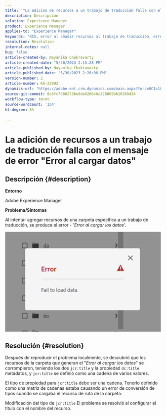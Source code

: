 ```yaml
---
title: '"La adición de recursos a un trabajo de traducción falla con el mensaje de error "No se pudieron cargar los datos"'
description: Descripción
solution: Experience Manager
product: Experience Manager
applies-to: "Experience Manager"
keywords: "KCS, error al añadir recursos al trabajo de traducción, error, error al cargar los datos"
resolution: Resolution
internal-notes: null
bug: false
article-created-by: Nayanika Chakravarty
article-created-date: "5/30/2023 2:15:28 PM"
article-published-by: Nayanika Chakravarty
article-published-date: "5/30/2023 2:28:06 PM"
version-number: 2
article-number: KA-22092
dynamics-url: "https://adobe-ent.crm.dynamics.com/main.aspx?forceUCI=1&pagetype=entityrecord&etn=knowledgearticle&id=52ca7d67-f4fe-ed11-8f6e-6045bd006295"
source-git-commit: 8c6fc7380273be8de826646c328809b610268d34
workflow-type: tm+mt
source-wordcount: '154'
ht-degree: 5%

---
```


# La adición de recursos a un trabajo de traducción falla con el mensaje de error &quot;Error al cargar datos&quot;

## Descripción {#description}


<b>Entorno</b>

Adobe Experience Manager

<b>Problema/Síntomas</b>

Al intentar agregar recursos de una carpeta específica a un trabajo de traducción, se produce el error - &#39;*Error al cargar los datos*&#39;.

![](assets/___54ca7d67-f4fe-ed11-8f6e-6045bd006295___.png)


## Resolución {#resolution}


Después de reproducir el problema localmente, se descubrió que los recursos de la carpeta que generan el &quot;*Error al cargar los datos*&quot; se corrompieron, teniendo los dos `jcr:title` y la propiedad `dc:title` metadatos, y `jcr:title` se definió como una cadena de varios valores.

El tipo de propiedad para `jcr:title` debe ser una cadena. Tenerlo definido como una matriz de cadenas estaba causando un error de conversión de tipos cuando se cargaba el recurso de ruta de la carpeta.

Modificación del tipo de `jcr:title` El problema se resolvió al configurar el título con el nombre del recurso.
